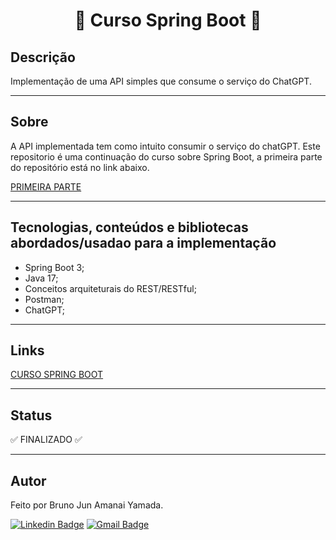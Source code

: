 <h1 align="center"> 🤖 Curso Spring Boot 🤖 </h1>

## Descrição

Implementação de uma API simples que consume o serviço do ChatGPT.

***

## Sobre

A API implementada tem como intuito consumir o serviço do chatGPT. Este repositorio é uma continuação do curso sobre Spring Boot, a primeira parte do repositório está no link abaixo.

<a href = "https://github.com/BrunoJun/curso-spring-boot-rest"> PRIMEIRA PARTE </a>

***

## Tecnologias, conteúdos e bibliotecas abordados/usadao para a implementação

* Spring Boot 3;
* Java 17;
* Conceitos arquiteturais do REST/RESTful;
* Postman;
* ChatGPT;

***

## Links

<a href = "https://www.udemy.com/course/restful-apis-do-0-a-nuvem-com-springboot-e-docker/"> CURSO SPRING BOOT </a>

***

## Status

✅ FINALIZADO ✅

***

## Autor

Feito por Bruno Jun Amanai Yamada.

[![Linkedin Badge](https://img.shields.io/badge/-BrunoJun-blue?style=flat-square&logo=Linkedin&logoColor=white&link=https://www.linkedin.com/in/brunojun//)](https://www.linkedin.com/in/brunojun/) [![Gmail Badge](https://img.shields.io/badge/-brunojun7@gmail.com-c14438?style=flat-square&logo=Gmail&logoColor=white&link=mailto:brunojun7@gmail.com)](mailto:brunojun7@gmail.com)